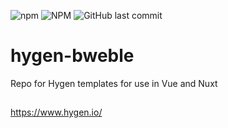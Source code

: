 ![npm](https://img.shields.io/npm/v/hygen-bweble.svg)
![NPM](https://img.shields.io/npm/l/hygen-bweble.svg)
![GitHub last commit](https://img.shields.io/github/last-commit/afflexux/hygen-bweble.svg)
# hygen-bweble
Repo for Hygen templates for use in Vue and Nuxt
##
https://www.hygen.io/
